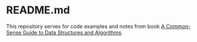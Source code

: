 # README.md

This repository serves for code examples and notes from book [A Common-Sense Guide to Data Structures and Algorithms](https://www.amazon.com/Common-Sense-Guide-Data-Structures-Algorithms/dp/1680502441).  

